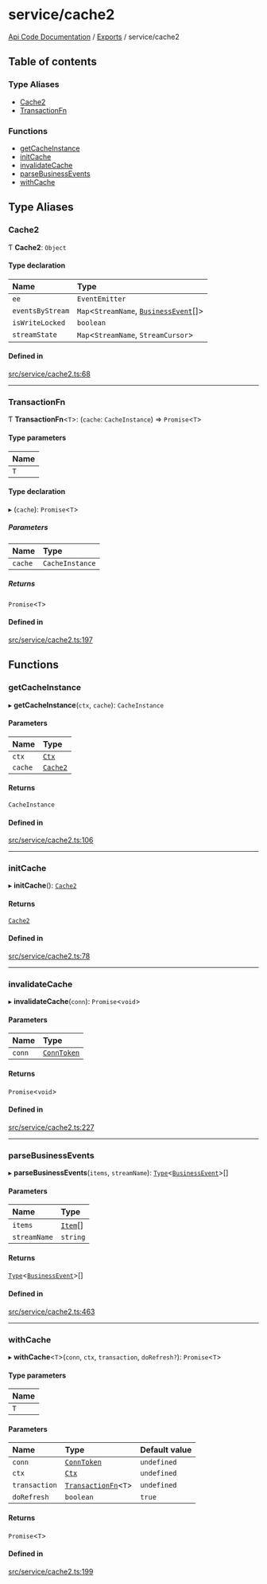 # service/cache2
[Api Code Documentation](../README.md) / [Exports](../modules.md) / service/cache2

## Table of contents

### Type Aliases

- [Cache2](service_cache2.md#cache2)
- [TransactionFn](service_cache2.md#transactionfn)

### Functions

- [getCacheInstance](service_cache2.md#getcacheinstance)
- [initCache](service_cache2.md#initcache)
- [invalidateCache](service_cache2.md#invalidatecache)
- [parseBusinessEvents](service_cache2.md#parsebusinessevents)
- [withCache](service_cache2.md#withcache)

## Type Aliases

### Cache2

Ƭ **Cache2**: `Object`

#### Type declaration

| Name | Type |
| :------ | :------ |
| `ee` | `EventEmitter` |
| `eventsByStream` | `Map`\<`StreamName`, [`BusinessEvent`](service_domain_business_event.md#businessevent)[]\> |
| `isWriteLocked` | `boolean` |
| `streamState` | `Map`\<`StreamName`, `StreamCursor`\> |

#### Defined in

[src/service/cache2.ts:68](https://github.com/openkfw/TruBudget/blob/92640998/api/src/service/cache2.ts#L68)

___

### TransactionFn

Ƭ **TransactionFn**\<`T`\>: (`cache`: `CacheInstance`) => `Promise`\<`T`\>

#### Type parameters

| Name |
| :------ |
| `T` |

#### Type declaration

▸ (`cache`): `Promise`\<`T`\>

##### Parameters

| Name | Type |
| :------ | :------ |
| `cache` | `CacheInstance` |

##### Returns

`Promise`\<`T`\>

#### Defined in

[src/service/cache2.ts:197](https://github.com/openkfw/TruBudget/blob/92640998/api/src/service/cache2.ts#L197)

## Functions

### getCacheInstance

▸ **getCacheInstance**(`ctx`, `cache`): `CacheInstance`

#### Parameters

| Name | Type |
| :------ | :------ |
| `ctx` | [`Ctx`](../interfaces/lib_ctx.Ctx.md) |
| `cache` | [`Cache2`](service_cache2.md#cache2) |

#### Returns

`CacheInstance`

#### Defined in

[src/service/cache2.ts:106](https://github.com/openkfw/TruBudget/blob/92640998/api/src/service/cache2.ts#L106)

___

### initCache

▸ **initCache**(): [`Cache2`](service_cache2.md#cache2)

#### Returns

[`Cache2`](service_cache2.md#cache2)

#### Defined in

[src/service/cache2.ts:78](https://github.com/openkfw/TruBudget/blob/92640998/api/src/service/cache2.ts#L78)

___

### invalidateCache

▸ **invalidateCache**(`conn`): `Promise`\<`void`\>

#### Parameters

| Name | Type |
| :------ | :------ |
| `conn` | [`ConnToken`](service_conn.md#conntoken) |

#### Returns

`Promise`\<`void`\>

#### Defined in

[src/service/cache2.ts:227](https://github.com/openkfw/TruBudget/blob/92640998/api/src/service/cache2.ts#L227)

___

### parseBusinessEvents

▸ **parseBusinessEvents**(`items`, `streamName`): [`Type`](result.md#type)\<[`BusinessEvent`](service_domain_business_event.md#businessevent)\>[]

#### Parameters

| Name | Type |
| :------ | :------ |
| `items` | [`Item`](../interfaces/service_liststreamitems.Item.md)[] |
| `streamName` | `string` |

#### Returns

[`Type`](result.md#type)\<[`BusinessEvent`](service_domain_business_event.md#businessevent)\>[]

#### Defined in

[src/service/cache2.ts:463](https://github.com/openkfw/TruBudget/blob/92640998/api/src/service/cache2.ts#L463)

___

### withCache

▸ **withCache**\<`T`\>(`conn`, `ctx`, `transaction`, `doRefresh?`): `Promise`\<`T`\>

#### Type parameters

| Name |
| :------ |
| `T` |

#### Parameters

| Name | Type | Default value |
| :------ | :------ | :------ |
| `conn` | [`ConnToken`](service_conn.md#conntoken) | `undefined` |
| `ctx` | [`Ctx`](../interfaces/lib_ctx.Ctx.md) | `undefined` |
| `transaction` | [`TransactionFn`](service_cache2.md#transactionfn)\<`T`\> | `undefined` |
| `doRefresh` | `boolean` | `true` |

#### Returns

`Promise`\<`T`\>

#### Defined in

[src/service/cache2.ts:199](https://github.com/openkfw/TruBudget/blob/92640998/api/src/service/cache2.ts#L199)
